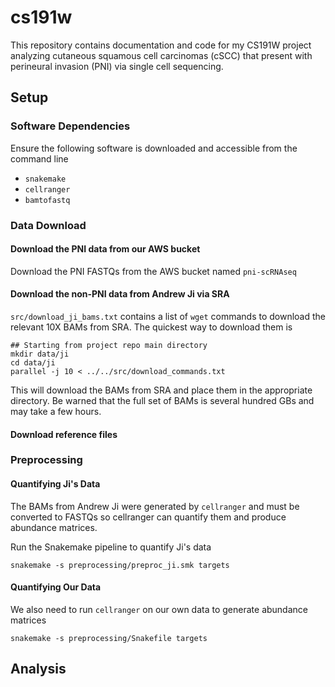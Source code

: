 # cs191w
This repository contains documentation and code for my CS191W project analyzing cutaneous squamous cell
carcinomas (cSCC) that present with perineural invasion (PNI) via single cell sequencing.

## Setup
### Software Dependencies
Ensure the following software is downloaded and accessible from the command line
* `snakemake`
* `cellranger`
* `bamtofastq`

### Data Download
#### Download the PNI data from our AWS bucket

Download the PNI FASTQs from the AWS bucket named `pni-scRNAseq`

#### Download the non-PNI data from Andrew Ji via SRA
`src/download_ji_bams.txt` contains a list of `wget` commands to download the relevant 10X BAMs from SRA.
The quickest way to download them is 

```
## Starting from project repo main directory
mkdir data/ji
cd data/ji
parallel -j 10 < ../../src/download_commands.txt
```

This will download the BAMs from SRA and place them in the appropriate directory. Be warned
that the full set of BAMs is several hundred GBs and may take a few hours.

#### Download reference files

### Preprocessing
#### Quantifying Ji's Data
The BAMs from Andrew Ji were generated by `cellranger` and must be converted to FASTQs so
cellranger can quantify them and produce abundance matrices.

Run the Snakemake pipeline to quantify Ji's data

```
snakemake -s preprocessing/preproc_ji.smk targets
```

#### Quantifying Our Data

We also need to run `cellranger` on our own data to generate abundance matrices

```
snakemake -s preprocessing/Snakefile targets
```

## Analysis



